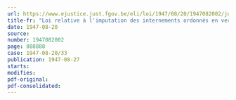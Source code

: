 ```yaml
---
url: https://www.ejustice.just.fgov.be/eli/loi/1947/08/20/1947082002/justel
title-fr: "Loi relative à l'imputation des internements ordonnés en vertu de l'arrêté-loi du 12 octobre 1918 sur la durée des peines privatives de liberté prononcées du chef de certaines infractions"
date: 1947-08-20
source:
number: 1947082002
page: 888888
case: 1947-08-20/33
publication: 1947-08-27
starts:
modifies:
pdf-original:
pdf-consolidated:
---
```


